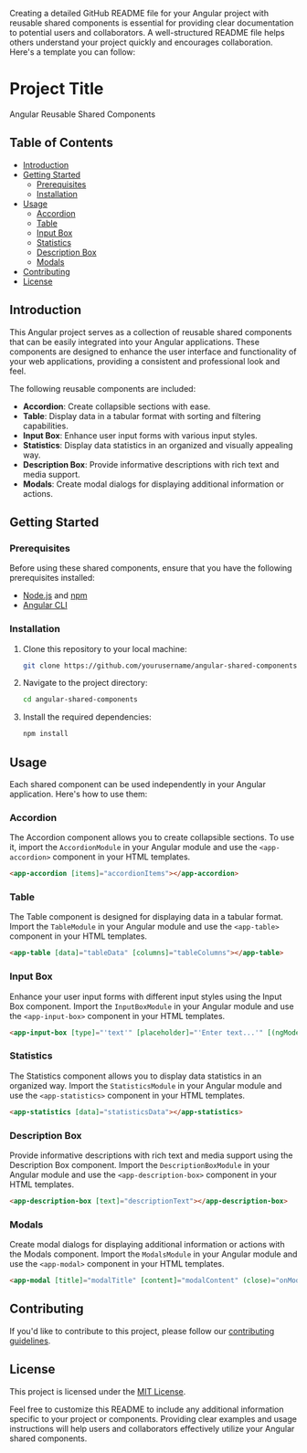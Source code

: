 Creating a detailed GitHub README file for your Angular project with reusable shared components is essential for providing clear documentation to potential users and collaborators. A well-structured README file helps others understand your project quickly and encourages collaboration. Here's a template you can follow:

# Project Title

Angular Reusable Shared Components

## Table of Contents

- [Introduction](#introduction)
- [Getting Started](#getting-started)
  - [Prerequisites](#prerequisites)
  - [Installation](#installation)
- [Usage](#usage)
  - [Accordion](#accordion)
  - [Table](#table)
  - [Input Box](#input-box)
  - [Statistics](#statistics)
  - [Description Box](#description-box)
  - [Modals](#modals)
- [Contributing](#contributing)
- [License](#license)

## Introduction

This Angular project serves as a collection of reusable shared components that can be easily integrated into your Angular applications. These components are designed to enhance the user interface and functionality of your web applications, providing a consistent and professional look and feel.

The following reusable components are included:

- **Accordion**: Create collapsible sections with ease.
- **Table**: Display data in a tabular format with sorting and filtering capabilities.
- **Input Box**: Enhance user input forms with various input styles.
- **Statistics**: Display data statistics in an organized and visually appealing way.
- **Description Box**: Provide informative descriptions with rich text and media support.
- **Modals**: Create modal dialogs for displaying additional information or actions.

## Getting Started

### Prerequisites

Before using these shared components, ensure that you have the following prerequisites installed:

- [Node.js](https://nodejs.org/) and [npm](https://www.npmjs.com/)
- [Angular CLI](https://angular.io/cli)

### Installation

1. Clone this repository to your local machine:

   ```bash
   git clone https://github.com/yourusername/angular-shared-components.git
   ```

2. Navigate to the project directory:

   ```bash
   cd angular-shared-components
   ```

3. Install the required dependencies:

   ```bash
   npm install
   ```

## Usage

Each shared component can be used independently in your Angular application. Here's how to use them:

### Accordion

The Accordion component allows you to create collapsible sections. To use it, import the `AccordionModule` in your Angular module and use the `<app-accordion>` component in your HTML templates.

```html
<app-accordion [items]="accordionItems"></app-accordion>
```

### Table

The Table component is designed for displaying data in a tabular format. Import the `TableModule` in your Angular module and use the `<app-table>` component in your HTML templates.

```html
<app-table [data]="tableData" [columns]="tableColumns"></app-table>
```

### Input Box

Enhance your user input forms with different input styles using the Input Box component. Import the `InputBoxModule` in your Angular module and use the `<app-input-box>` component in your HTML templates.

```html
<app-input-box [type]="'text'" [placeholder]="'Enter text...'" [(ngModel)]="textValue"></app-input-box>
```

### Statistics

The Statistics component allows you to display data statistics in an organized way. Import the `StatisticsModule` in your Angular module and use the `<app-statistics>` component in your HTML templates.

```html
<app-statistics [data]="statisticsData"></app-statistics>
```

### Description Box

Provide informative descriptions with rich text and media support using the Description Box component. Import the `DescriptionBoxModule` in your Angular module and use the `<app-description-box>` component in your HTML templates.

```html
<app-description-box [text]="descriptionText"></app-description-box>
```

### Modals

Create modal dialogs for displaying additional information or actions with the Modals component. Import the `ModalsModule` in your Angular module and use the `<app-modal>` component in your HTML templates.

```html
<app-modal [title]="modalTitle" [content]="modalContent" (close)="onModalClose()"></app-modal>
```

## Contributing

If you'd like to contribute to this project, please follow our [contributing guidelines](CONTRIBUTING.md).

## License

This project is licensed under the [MIT License](LICENSE.md).

Feel free to customize this README to include any additional information specific to your project or components. Providing clear examples and usage instructions will help users and collaborators effectively utilize your Angular shared components.
